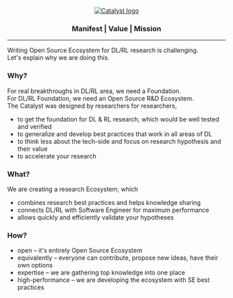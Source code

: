 <div align="center">

[![Catalyst logo](https://raw.githubusercontent.com/catalyst-team/catalyst-pics/master/pics/catalyst_logo.png)](https://github.com/catalyst-team/catalyst)

### Manifest | Value | Mission
</div>

-----

Writing Open Source Ecosystem for DL/RL research is challenging.<br/>
Let's explain why we are doing this.

### Why?
For real breakthroughs in DL/RL area, we need a Foundation.<br/>
For DL/RL Foundation, we need an Open Source R&D Ecosystem.<br/>
The Catalyst was designed by researchers for researchers,
- to get the foundation for DL & RL research, which would be well tested and verified
- to generalize and develop best practices that work in all areas of DL
- to think less about the tech-side and focus on research hypothesis and their value
- to accelerate your research

### What?
We are creating a research Ecosystem, which
- combines research best practices and helps knowledge sharing
- connects DL/RL with Software Engineer for maximum performance
- allows quickly and efficiently validate your hypotheses

### How?
- open – it's entirely Open Source Ecosystem
- equivalently – everyone can contribute, propose new ideas, have their own options
- expertise – we are gathering top knowledge into one place
- high-performance – we are developing the ecosystem with SE best practices

